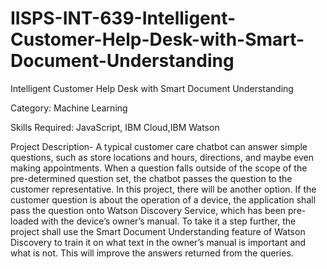 # IISPS-INT-639-Intelligent-Customer-Help-Desk-with-Smart-Document-Understanding
Intelligent Customer Help Desk with Smart Document Understanding

Category: Machine Learning

Skills Required: JavaScript, IBM Cloud,IBM Watson

Project Description- A typical customer care chatbot can answer simple questions, such as store locations and hours, directions, and maybe even making appointments. When a question falls outside of the scope of the pre-determined question set, the chatbot passes the question to the customer representative. In this project, there will be another option. If the customer question is about the operation of a device, the application shall pass the question onto Watson Discovery Service, which has been pre-loaded with the device’s owner’s manual.  To take it a step further, the project shall use the Smart Document Understanding feature of Watson Discovery to train it on what text in the owner’s manual is important and what is not. This will improve the answers returned from the queries.
